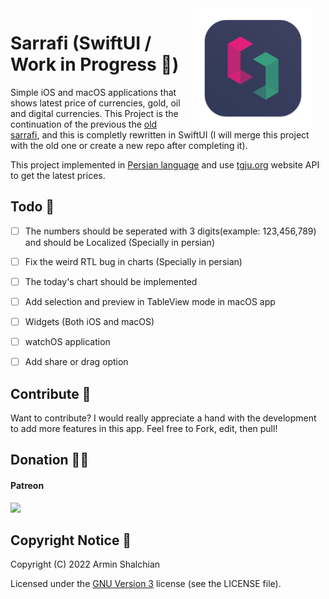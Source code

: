 <img src="Shared/Resources/Assets.xcassets/AppIcon.appiconset/icon_512x512@2x.png" width="192" align="right" hspace="20" />

Sarrafi (SwiftUI / Work in Progress 🚧)
======

Simple iOS and macOS applications that shows latest price of currencies, gold, oil and digital currencies. This Project is the continuation of the previous the [old sarrafi](https://github.com/Rminsh/Sarrafi-ios), and this is completly rewritten in SwiftUI (I will merge this project with the old one or create a new repo after completing it).

This project implemented in [Persian language](https://en.wikipedia.org/wiki/Persian_language) and use [tgju.org](http://www.tgju.org/) website API to get the latest prices.



## Todo 🔨

 - [ ] The numbers should be seperated with 3 digits(example: 123,456,789) and should be Localized (Specially in persian)
 - [ ] Fix the weird RTL bug in charts (Specially in persian)
 - [ ] The today's chart should be implemented
 - [ ] Add selection and preview in TableView mode in macOS app
 - [ ] Widgets (Both iOS and macOS)
 - [ ] watchOS application
 - [ ] Add share or drag option 



## Contribute 🧩

Want to contribute? I would really appreciate a hand with the development to add more features in this app.
Feel free to Fork, edit, then pull!



## Donation ✌🏻

#### Patreon

<a href="https://www.patreon.com/shalchian">
    <img src="https://c5.patreon.com/external/logo/become_a_patron_button@2x.png" width="160">
</a>

## Copyright Notice 📝

Copyright (C) 2022 Armin Shalchian

Licensed under the [GNU Version 3](https://www.gnu.org/licenses/gpl-3.0.en.html) license (see the LICENSE file).

